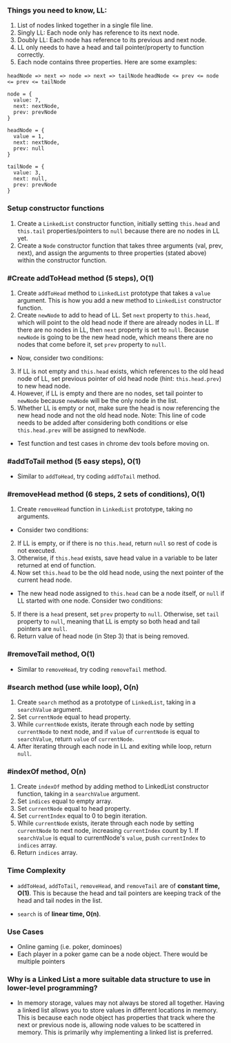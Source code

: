 ### Things you need to know, LL:
1. List of nodes linked together in a single file line.
2. Singly LL: Each node only has reference to its next node.
3. Doubly LL: Each node has reference to its previous and next node.
4. LL only needs to have a head and tail pointer/property to function correctly.
5. Each node contains three properties. Here are some examples:

`headNode => next => node => next => tailNode`
`headNode <= prev <= node <= prev <= tailNode`

```
node = {
  value: 7,
  next: nextNode,
  prev: prevNode
}

headNode = {
  value = 1,
  next: nextNode,
  prev: null
}

tailNode = {
  value: 3,
  next: null,
  prev: prevNode
}
```

### Setup constructor functions
1. Create a `LinkedList` constructor function, initially setting `this.head` and `this.tail` properties/pointers to `null` because there are no nodes in LL yet.
2. Create a `Node` constructor function that takes three arguments (val, prev, next), and assign the arguments to three properties (stated above) within the constructor function.


### #Create addToHead method (5 steps), O(1)
1. Create `addToHead` method to `LinkedList` prototype that takes a `value` argument. This is how you add a new method to `LinkedList` constructor function.
2. Create `newNode` to add to head of LL. Set `next` property to `this.head`, which will point to the old head node if there are already nodes in LL. If there are no nodes in LL, then `next` property is set to `null`. Because `newNode` is going to be the new head node, which means there are no nodes that come before it, set `prev` property to `null`.

- Now, consider two conditions:
3. If LL is not empty and `this.head` exists, which references to the old head node of LL, set previous pointer of old head node (hint: `this.head.prev`) to new head node.
4. However, if LL is empty and there are no nodes, set tail pointer to `newNode` because `newNode` will be the only node in the list.
5. Whether LL is empty or not, make sure the head is now referencing the new head node and not the old head node. Note: This line of code needs to be added after considering both conditions or else `this.head.prev` will be assigned to newNode.

- Test function and test cases in chrome dev tools before moving on.


### #addToTail method (5 easy steps), O(1)
- Similar to `addToHead`, try coding `addToTail` method.


### #removeHead method (6 steps, 2 sets of conditions), O(1)
1. Create `removeHead` function in `LinkedList` prototype, taking no arguments.

- Consider two conditions:
2. If LL is empty, or if there is no `this.head`, return `null` so rest of code is not executed.
3. Otherwise, if `this.head` exists, save head value in a variable to be later returned at end of function.
4. Now set `this.head` to be the old head node, using the next pointer of the current head node.

- The new head node assigned to `this.head` can be a node itself, or `null` if LL started with one node. Consider two conditions:
5. If there is a `head` present, set `prev` property to `null`. Otherwise, set `tail` property to `null`, meaning that LL is empty so both head and tail pointers are `null`.
6. Return value of head node (in Step 3) that is being removed.

### #removeTail method, O(1)
- Similar to `removeHead`, try coding `removeTail` method.


### #search method (use while loop), O(n)
1. Create `search` method as a prototype of `LinkedList`, taking in a `searchValue` argument.
2. Set `currentNode` equal to head property.
3. While `currentNode` exists, iterate through each node by setting `currentNode` to next node, and if `value` of `currentNode` is equal to `searchValue`, return `value` of `currentNode`.
4. After iterating through each node in LL and exiting while loop, return `null`.


### #indexOf method, O(n)
1. Create `indexOf` method by adding method to LinkedList constructor function, taking in a `searchValue` argument.
2. Set `indices` equal to empty array.
3. Set `currentNode` equal to head property.
4. Set `currentIndex` equal to 0 to begin iteration.
5. While `currentNode` exists, iterate through each node by setting `currentNode` to next node, increasing `currentIndex` count by 1. If `searchValue` is equal to currentNode's `value`, push `currentIndex` to `indices` array.
6. Return `indices` array.


### Time Complexity
- `addToHead`, `addToTail`, `removeHead`, and `removeTail` are of **constant time, O(1)**. This is because the head and tail pointers are keeping track of the head and tail nodes in the list.  

- `search` is of **linear time, O(n)**.


### Use Cases
- Online gaming (i.e. poker, dominoes)
- Each player in a poker game can be a node object. There would be multiple pointers


### Why is a Linked List a more suitable data structure to use in lower-level programming?
- In memory storage, values may not always be stored all together. Having a linked list allows you to store values in different locations in memory. This is because each node object has properties that track where the next or previous node is, allowing node values to be scattered in memory. This is primarily why implementing a linked list is preferred.
